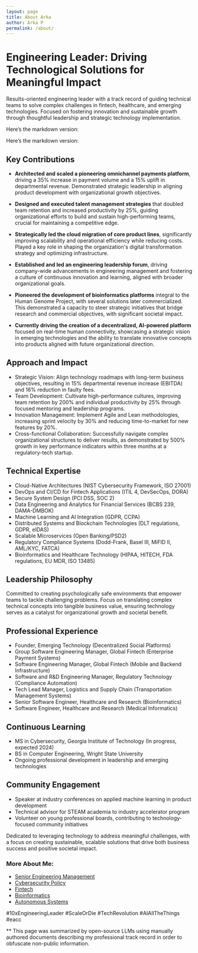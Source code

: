 ```yaml
---
layout: page
title: About Arka
author: Arka P
permalink: /about/
---
```


# Engineering Leader: Driving Technological Solutions for Meaningful Impact

Results-oriented engineering leader with a track record of guiding technical teams to solve complex challenges in fintech, healthcare, and emerging technologies. Focused on fostering innovation and sustainable growth through thoughtful leadership and strategic technology implementation.

Here’s the markdown version:

Here’s the markdown version:

## Key Contributions

- **Architected and scaled a pioneering omnichannel payments platform**, driving a 35% increase in payment volume and a 15% uplift in departmental revenue. Demonstrated strategic leadership in aligning product development with organizational growth objectives.

- **Designed and executed talent management strategies** that doubled team retention and increased productivity by 25%, guiding organizational efforts to build and sustain high-performing teams, crucial for maintaining a competitive edge.

- **Strategically led the cloud migration of core product lines**, significantly improving scalability and operational efficiency while reducing costs. Played a key role in shaping the organization's digital transformation strategy and optimizing infrastructure.

- **Established and led an engineering leadership forum**, driving company-wide advancements in engineering management and fostering a culture of continuous innovation and learning, aligned with broader organizational goals.

- **Pioneered the development of bioinformatics platforms** integral to the Human Genome Project, with several solutions later commercialized. This demonstrated a capacity to steer strategic initiatives that bridge research and commercial objectives, with significant societal impact.

- **Currently driving the creation of a decentralized, AI-powered platform** focused on real-time human connectivity, showcasing a strategic vision in emerging technologies and the ability to translate innovative concepts into products aligned with future organizational direction.

## Approach and Impact

- Strategic Vision: Align technology roadmaps with long-term business objectives, resulting in 15% departmental revenue increase (EBITDA) and 16% reduction in faulty fees.
- Team Development: Cultivate high-performance cultures, improving team retention by 200% and individual productivity by 25% through focused mentoring and leadership programs.
- Innovation Management: Implement Agile and Lean methodologies, increasing sprint velocity by 30% and reducing time-to-market for new features by 20%.
- Cross-functional Collaboration: Successfully navigate complex organizational structures to deliver results, as demonstrated by 500% growth in key performance indicators within three months at a regulatory-tech startup.

## Technical Expertise

- Cloud-Native Architectures (NIST Cybersecurity Framework, ISO 27001)
- DevOps and CI/CD for Fintech Applications (ITIL 4, DevSecOps, DORA)
- Secure System Design (PCI DSS, SOC 2)
- Data Engineering and Analytics for Financial Services (BCBS 239, DAMA-DMBOK)
- Machine Learning and AI Integration (GDPR, CCPA)
- Distributed Systems and Blockchain Technologies (DLT regulations, GDPR, eIDAS)
- Scalable Microservices (Open Banking/PSD2)
- Regulatory Compliance Systems (Dodd-Frank, Basel III, MiFID II, AML/KYC, FATCA)
- Bioinformatics and Healthcare Technology (HIPAA, HITECH, FDA regulations, EU MDR, ISO 13485)

## Leadership Philosophy

Committed to creating psychologically safe environments that empower teams to tackle challenging problems. Focus on translating complex technical concepts into tangible business value, ensuring technology serves as a catalyst for organizational growth and societal benefit.

## Professional Experience

- Founder, Emerging Technology (Decentralized Social Platforms)
- Group Software Engineering Manager, Global Fintech (Enterprise Payment Systems)
- Software Engineering Manager, Global Fintech (Mobile and Backend Infrastructure)
- Software and R&D Engineering Manager, Regulatory Technology (Compliance Automation)
- Tech Lead Manager, Logistics and Supply Chain (Transportation Management Systems)
- Senior Software Engineer, Healthcare and Research (Bioinformatics)
- Software Engineer, Healthcare and Research (Medical Informatics)

## Continuous Learning

- MS in Cybersecurity, Georgia Institute of Technology (In progress, expected 2024)
- BS in Computer Engineering, Wright State University
- Ongoing professional development in leadership and emerging technologies

## Community Engagement

- Speaker at industry conferences on applied machine learning in product development
- Technical advisor for STEAM academia to industry accelerator program
- Volunteer on young professional boards, contributing to technology-focused community initiatives

Dedicated to leveraging technology to address meaningful challenges, with a focus on creating sustainable, scalable solutions that drive both business success and positive societal impact.

### More About Me:

- [Senior Engineering Management](https://www.platohq.com/@arka-pattanayak-60671430)
- [Cybersecurity Policy](https://pe.gatech.edu/degrees/cybersecurity)
- [Fintech](https://www.braintreepayments.com/)
- [Bioinformatics](https://medicine.osu.edu/departments/biomedical-informatics)
- [Autonomous Systems](https://columbusstartupweek2016.sched.com/workmailap)

#10xEngineeringLeader #ScaleOrDie #TechRevolution #AIAllTheThings #eacc

\*\* This page was summarized by open-source LLMs using manually authored documents describing my professional track record in order to obfuscate non-public information.
